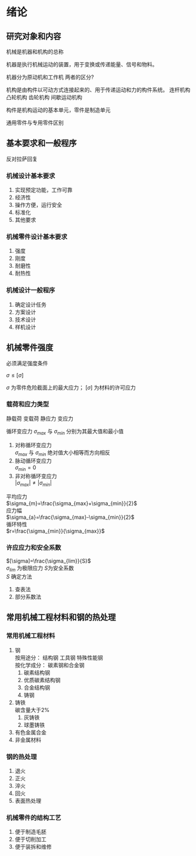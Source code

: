 # 绪论

## 研究对象和内容

机械是机器和机构的总称

机器是执行机械运动的装置，用于变换或传递能量、信号和物料。

机器分为原动机和工作机
两者的区分?

机构是由构件以可动方式连接起来的、用于传递运动和力的构件系统。
连杆机构 凸轮机构 齿轮机构 间歇运动机构

构件是机构运动的基本单元，零件是制造单元

通用零件与专用零件区别

## 基本要求和一般程序

反对拉萨回复

### 机械设计基本要求

1. 实现预定功能，工作可靠
2. 经济性
3. 操作方便，运行安全
4. 标准化
5. 其他要求

### 机械零件设计基本要求

1. 强度
2. 刚度
3. 耐磨性
4. 耐热性

### 机械设计一般程序

1. 确定设计任务
2. 方案设计
3. 技术设计
4. 样机设计

## 机械零件强度

必须满足强度条件

$\sigma \le [\sigma]$

 $\sigma$  为零件危险截面上的最大应力； $[\sigma]$  为材料的许可应力

### 载荷和应力类型

静载荷 变载荷 静应力 变应力

循环变应力
  $\sigma_{max}$   与    $\sigma_{min}$   分别为其最大值和最小值

1. 对称循环变应力  
  $\sigma_{max}$   与   $\sigma_{min}$   绝对值大小相等而方向相反
2. 脉动循环变应力  
   $\sigma_{min} = 0$
3. 非对称循环变应力  
   $\left | \sigma_{max}  \right | \ne \left | \sigma_{min}  \right |$

平均应力  
$\sigma_{m}=\frac{\sigma_{max}+\sigma_{min}}{2}$  
应力幅  
$\sigma_{a}=\frac{\sigma_{max}-\sigma_{min}}{2}$  
循环特性  
$r=\frac{\sigma_{min}}{\sigma_{max}}$  

### 许应应力和安全系数

$[\sigma]=\frac{\sigma_{lim}}{S}$  
 $\sigma_{lim}$ 为极限应力 $S$为安全系数  
 $S$ 确定方法  

1. 查表法
2. 部分系数法

## 常用机械工程材料和钢的热处理

### 常用机械工程材料

1. 钢  
按用途分：   结构钢 工具钢 特殊性能钢  
按化学成分： 碳素钢和合金钢  
   1. 碳素结构钢
   2. 优质碳素结构钢
   3. 合金结构钢
   4. 铸钢
2. 铸铁  
碳含量大于2%
   1. 灰铸铁
   2. 球墨铸铁
3. 有色金属合金
4. 非金属材料

### 钢的热处理

1. 退火
2. 正火
3. 淬火
4. 回火
5. 表面热处理

### 机械零件的结构工艺

1. 便于制造毛胚
2. 便于切削加工
3. 便于装拆和维修
